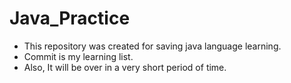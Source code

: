 # Java_Practice
- This repository was created for saving java language learning.
- Commit is my learning list.
- Also, It will be over in a very short period of time.
